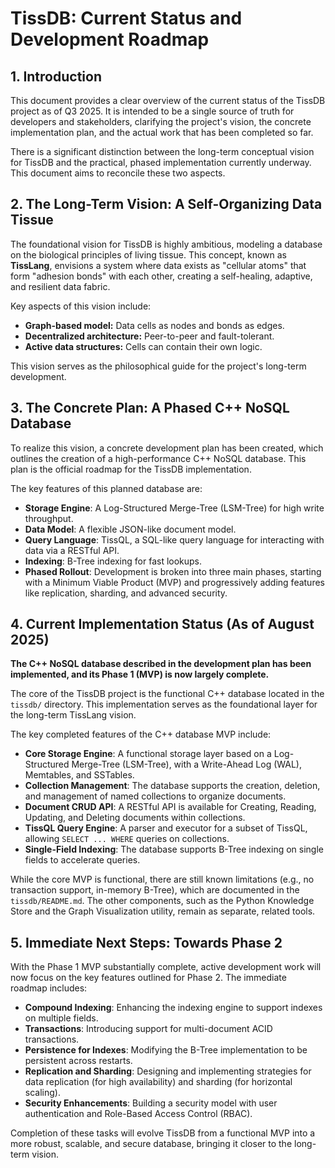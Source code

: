 # TissDB: Current Status and Development Roadmap

## 1. Introduction

This document provides a clear overview of the current status of the TissDB project as of Q3 2025. It is intended to be a single source of truth for developers and stakeholders, clarifying the project's vision, the concrete implementation plan, and the actual work that has been completed so far.

There is a significant distinction between the long-term conceptual vision for TissDB and the practical, phased implementation currently underway. This document aims to reconcile these two aspects.

## 2. The Long-Term Vision: A Self-Organizing Data Tissue

The foundational vision for TissDB is highly ambitious, modeling a database on the biological principles of living tissue. This concept, known as **TissLang**, envisions a system where data exists as "cellular atoms" that form "adhesion bonds" with each other, creating a self-healing, adaptive, and resilient data fabric.

Key aspects of this vision include:
- **Graph-based model:** Data cells as nodes and bonds as edges.
- **Decentralized architecture:** Peer-to-peer and fault-tolerant.
- **Active data structures:** Cells can contain their own logic.

This vision serves as the philosophical guide for the project's long-term development.

## 3. The Concrete Plan: A Phased C++ NoSQL Database

To realize this vision, a concrete development plan has been created, which outlines the creation of a high-performance C++ NoSQL database. This plan is the official roadmap for the TissDB implementation.

The key features of this planned database are:
- **Storage Engine**: A Log-Structured Merge-Tree (LSM-Tree) for high write throughput.
- **Data Model**: A flexible JSON-like document model.
- **Query Language**: TissQL, a SQL-like query language for interacting with data via a RESTful API.
- **Indexing**: B-Tree indexing for fast lookups.
- **Phased Rollout**: Development is broken into three main phases, starting with a Minimum Viable Product (MVP) and progressively adding features like replication, sharding, and advanced security.

## 4. Current Implementation Status (As of August 2025)

**The C++ NoSQL database described in the development plan has been implemented, and its Phase 1 (MVP) is now largely complete.**

The core of the TissDB project is the functional C++ database located in the `tissdb/` directory. This implementation serves as the foundational layer for the long-term TissLang vision.

The key completed features of the C++ database MVP include:
- **Core Storage Engine**: A functional storage layer based on a Log-Structured Merge-Tree (LSM-Tree), with a Write-Ahead Log (WAL), Memtables, and SSTables.
- **Collection Management**: The database supports the creation, deletion, and management of named collections to organize documents.
- **Document CRUD API**: A RESTful API is available for Creating, Reading, Updating, and Deleting documents within collections.
- **TissQL Query Engine**: A parser and executor for a subset of TissQL, allowing `SELECT ... WHERE` queries on collections.
- **Single-Field Indexing**: The database supports B-Tree indexing on single fields to accelerate queries.

While the core MVP is functional, there are still known limitations (e.g., no transaction support, in-memory B-Tree), which are documented in the `tissdb/README.md`. The other components, such as the Python Knowledge Store and the Graph Visualization utility, remain as separate, related tools.

## 5. Immediate Next Steps: Towards Phase 2

With the Phase 1 MVP substantially complete, active development work will now focus on the key features outlined for Phase 2. The immediate roadmap includes:

- **Compound Indexing**: Enhancing the indexing engine to support indexes on multiple fields.
- **Transactions**: Introducing support for multi-document ACID transactions.
- **Persistence for Indexes**: Modifying the B-Tree implementation to be persistent across restarts.
- **Replication and Sharding**: Designing and implementing strategies for data replication (for high availability) and sharding (for horizontal scaling).
- **Security Enhancements**: Building a security model with user authentication and Role-Based Access Control (RBAC).

Completion of these tasks will evolve TissDB from a functional MVP into a more robust, scalable, and secure database, bringing it closer to the long-term vision.
